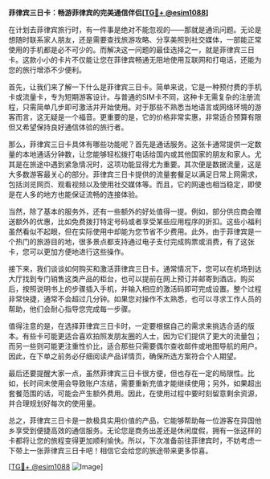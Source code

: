 **菲律宾三日卡：畅游菲律宾的完美通信伴侣[[TG💪+ @esim1088](https://t.me/s/esim1088)]**

在计划去菲律宾旅行时，有一件事是绝对不能忽视的——那就是通讯问题。无论是想随时联系家人朋友，还是需要查找旅游攻略、分享美照到社交媒体，一部能正常使用的手机都是必不可少的。而解决这一问题的最佳选择之一，就是菲律宾三日卡。这款小小的卡片不仅能让您在菲律宾畅通无阻地使用互联网和打电话，还能为您的旅行增添不少便利。

首先，让我们来了解一下什么是菲律宾三日卡。简单来说，它是一种预付费的手机卡或流量卡，专为短期游客设计。与普通的SIM卡不同，这种卡无需复杂的注册流程，只需简单几步即可激活并开始使用。对于那些不熟悉当地语言或网络环境的游客而言，这无疑是一个福音。更重要的是，它的价格非常实惠，非常适合预算有限但又希望保持良好通信体验的旅行者。

那么，菲律宾三日卡具体有哪些功能呢？首先是通话服务。这张卡通常提供一定数量的本地通话分钟数，让您能够轻松拨打电话给国内或其他国家的朋友和家人。尤其是在旅途中遇到紧急情况时，这项功能显得尤为重要。其次便是数据流量，这是大多数游客最关心的部分。菲律宾三日卡提供的流量套餐足以满足日常上网需求，包括浏览网页、观看视频以及使用社交媒体等。而且，它的网速也相当稳定，即使是在人多的地方也能保证流畅的连接体验。

当然，除了基本的服务外，还有一些额外的好处值得一提。例如，部分供应商会赠送额外的优惠，比如免费拨打特定号码或者享受某些应用程序的折扣。这些小福利虽然看似不起眼，但在实际使用中却能为您节省不少费用。此外，由于菲律宾是一个热门的旅游目的地，很多景点都支持通过电子支付完成购票或消费，有了这张卡，您可以更加方便地进行这些操作。

接下来，我们谈谈如何购买和激活菲律宾三日卡。通常情况下，您可以在机场到达大厅找到专门销售这类产品的柜台，也可以提前在网上预订并邮寄到酒店。购买后，按照说明书上的步骤插入手机，并输入相应的激活码即可完成设置。整个过程非常快捷，通常不会超过几分钟。如果您对操作不太熟悉，也可以寻求工作人员的帮助，他们会耐心指导您完成每一步骤。

值得注意的是，在选择菲律宾三日卡时，一定要根据自己的需求来挑选合适的版本。有些卡可能更适合喜欢拍照发朋友圈的人士，因为它们提供了更大的流量包；而另一些则可能更注重性价比，适合那些只需要偶尔查收邮件或地图导航的用户。因此，在下单之前务必仔细阅读产品详情页，确保所选方案符合个人期望。

最后还要提醒大家一点，虽然菲律宾三日卡很方便，但也存在一定的局限性。比如，长时间未使用会导致账户冻结，需要重新充值才能继续使用；另外，如果超出套餐范围的话，可能会产生额外费用。因此，在使用过程中要时刻留意剩余资源，并合理规划好每次的使用量。

总之，菲律宾三日卡是一款极具实用价值的产品，它能够帮助每一位游客在异国他乡享受到便捷高效的通信服务。无论您是商务出差还是休闲度假，拥有一张这样的卡都将让您的旅程变得更加顺利愉快。所以，下次准备前往菲律宾时，不妨考虑一下带上一张菲律宾三日卡吧！相信它会给您的旅途带来更多惊喜。

[[TG💪+ @esim1088](https://t.me/s/esim1088) ![Image](https://i.postimg.cc/4NQfJmqS/Snipaste-2025-05-13-00-14-12.png)]